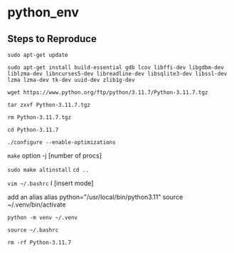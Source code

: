 # python_env

## Steps to Reproduce
`sudo apt-get update`

`sudo apt-get install build-essential gdb lcov libffi-dev libgdbm-dev liblzma-dev libncurses5-dev libreadline-dev libsqlite3-dev libssl-dev lzma lzma-dev tk-dev uuid-dev zlib1g-dev`

`wget https://www.python.org/ftp/python/3.11.7/Python-3.11.7.tgz`

`tar zxvf Python-3.11.7.tgz`

`rm Python-3.11.7.tgz`

`cd Python-3.11.7`

`./configure --enable-optimizations`

`make` option -j [number of procs]

`sudo make altinstall`
`cd ..`

`vim ~/.bashrc` I [insert mode]

add an alias
alias python="/usr/local/bin/python3.11"
source ~/.venv/bin/activate

`python -m venv ~/.venv`

`source ~/.bashrc`

`rm -rf Python-3.11.7`

